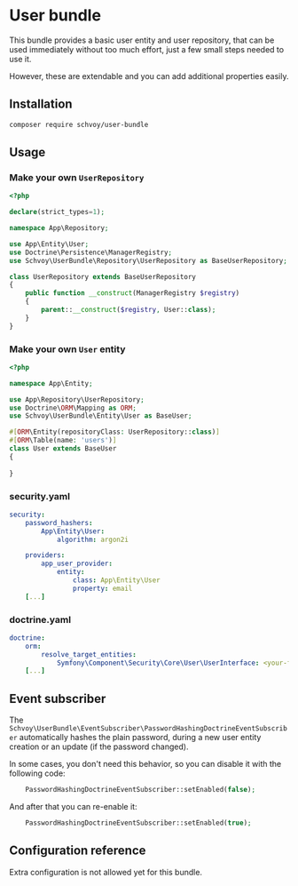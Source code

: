 # User bundle

This bundle provides a basic user entity and user repository,
that can be used immediately without too much effort, just a few small steps needed to use it.

However, these are extendable and you can add additional properties easily.

## Installation

```bash
composer require schvoy/user-bundle
```

## Usage

### Make your own `UserRepository`

```php
<?php

declare(strict_types=1);

namespace App\Repository;

use App\Entity\User;
use Doctrine\Persistence\ManagerRegistry;
use Schvoy\UserBundle\Repository\UserRepository as BaseUserRepository;

class UserRepository extends BaseUserRepository
{
    public function __construct(ManagerRegistry $registry)
    {
        parent::__construct($registry, User::class);
    }
}
```

### Make your own `User` entity

```php
<?php

namespace App\Entity;

use App\Repository\UserRepository;
use Doctrine\ORM\Mapping as ORM;
use Schvoy\UserBundle\Entity\User as BaseUser;

#[ORM\Entity(repositoryClass: UserRepository::class)]
#[ORM\Table(name: 'users')]
class User extends BaseUser
{
   
}
```

### security.yaml

```yaml
security:
    password_hashers:
        App\Entity\User:
            algorithm: argon2i

    providers:
        app_user_provider:
            entity:
                class: App\Entity\User
                property: email
    [...]
```

### doctrine.yaml

```yaml
doctrine:
    orm:
        resolve_target_entities:
            Symfony\Component\Security\Core\User\UserInterface: <your-fqcdn-for-your-user-entity-class>
    [...]
```

## Event subscriber

The `Schvoy\UserBundle\EventSubscriber\PasswordHashingDoctrineEventSubscriber` automatically hashes the plain password, during a new user entity creation or an update (if the password changed).

In some cases, you don't need this behavior, so you can disable it with the following code:

```php
    PasswordHashingDoctrineEventSubscriber::setEnabled(false);
```

And after that you can re-enable it: 

```php
    PasswordHashingDoctrineEventSubscriber::setEnabled(true);
```

## Configuration reference

Extra configuration is not allowed yet for this bundle.
